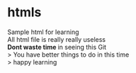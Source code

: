 # htmls
Sample html for learning <BR>
All html file is really really useless <BR>
<B>Dont waste time </B>in seeing this Git <BR>>
You have better things to do in this time <BR>>
happy learning 
